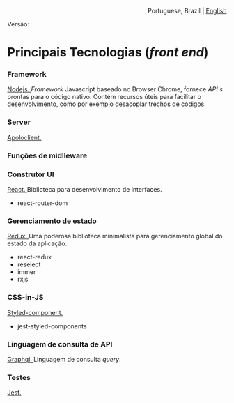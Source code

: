 <p align="right">Portuguese, Brazil | <a href="https://github.com/felipe-andersen/felipe-andersen/blob/main/404.md">English</a></p>

Versão: 

# Principais Tecnologias (_front end_)

### Framework

<a href="" title="Site oficial do Nodejs"> Nodejs. </a> _Framework_ Javascript baseado no Browser Chrome, fornece _API's_ prontas para o código nativo. Contém recursos úteis para facilitar o desenvolvimento, como por exemplo desacoplar trechos de códigos.

### Server

<a href="" title="Site oficial do Apoloclient"> Apoloclient. </a>

### Funções de midlleware


### Construtor UI

<a href=""  title="Site oficial do React"> React. </a> Biblioteca para desenvolvimento de interfaces.

*  react-router-dom 

### Gerenciamento de estado

<a href=""  title="Site oficial Redux"> Redux. </a> Uma poderosa biblioteca minimalista para gerenciamento global do estado da aplicação.

* react-redux
* reselect
* immer
* rxjs

### CSS-in-JS

<a href=""  title="Site oficial do Styled-component"> Styled-component. </a> 

*  jest-styled-components


### Linguagem de consulta de API

<a href=""  title="Site oficial do Graphql"> Graphql. </a> Linguagem de consulta _query_.


### Testes

<a href=""  title="Site oficial do Jest"> Jest. </a>
